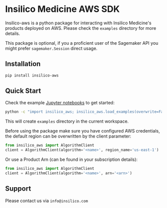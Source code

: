# Insilico Medicine AWS SDK

Insilico-aws is a python package for interacting with Insilico Medicine's products deployed on AWS.
Please check the `examples` directory for more details.

This package is optional, if you a proficient user of the Sagemaker API you might prefer `sagemaker.Session` direct usage.
 

## Installation

```bash
pip install insilico-aws
```

## Quick Start

Check the example [Jupyter notebooks](insilico_aws/examples) to get started:

```bash
python -c "import insilico_aws; insilico_aws.load_examples(overwrite=False)"
```

This will create `examples` directory in the current workspace.

Before using the package make sure you have configured AWS credentials,
the default region can be overwritten by the client parameter:

```python
from insilico_aws import AlgorithmClient
client = AlgorithmClient(algorithm='<name>', region_name='us-east-1')
```

Or use a Product Arn (can be found in your subscription details):

```python
from insilico_aws import AlgorithmClient
client = AlgorithmClient(algorithm='<name>', arn='<arn>')
```

## Support

Please contact us via `info@insilico.com`
